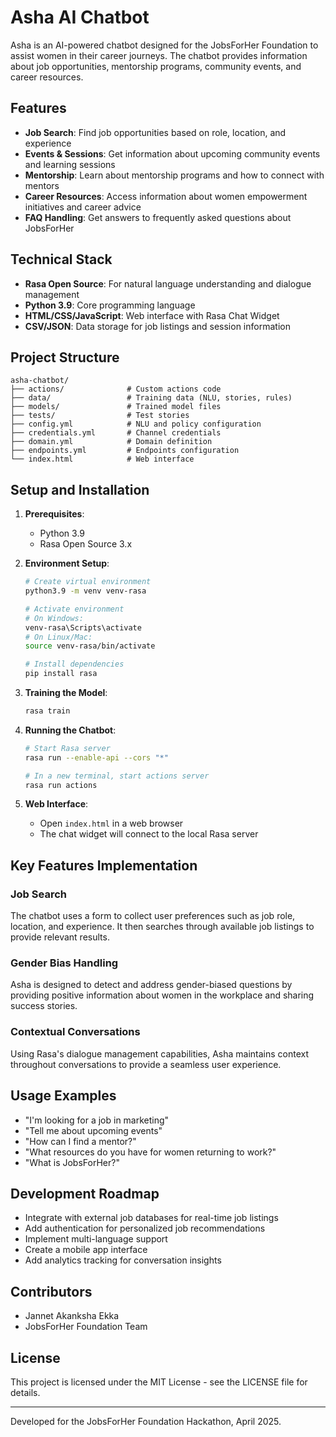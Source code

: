 # Asha AI Chatbot

Asha is an AI-powered chatbot designed for the JobsForHer Foundation to assist women in their career journeys. The chatbot provides information about job opportunities, mentorship programs, community events, and career resources.

## Features

- **Job Search**: Find job opportunities based on role, location, and experience
- **Events & Sessions**: Get information about upcoming community events and learning sessions
- **Mentorship**: Learn about mentorship programs and how to connect with mentors
- **Career Resources**: Access information about women empowerment initiatives and career advice
- **FAQ Handling**: Get answers to frequently asked questions about JobsForHer

## Technical Stack

- **Rasa Open Source**: For natural language understanding and dialogue management
- **Python 3.9**: Core programming language
- **HTML/CSS/JavaScript**: Web interface with Rasa Chat Widget
- **CSV/JSON**: Data storage for job listings and session information

## Project Structure

```
asha-chatbot/
├── actions/              # Custom actions code
├── data/                 # Training data (NLU, stories, rules)
├── models/               # Trained model files
├── tests/                # Test stories
├── config.yml            # NLU and policy configuration
├── credentials.yml       # Channel credentials
├── domain.yml            # Domain definition
├── endpoints.yml         # Endpoints configuration
└── index.html            # Web interface
```

## Setup and Installation

1. **Prerequisites**:
   - Python 3.9
   - Rasa Open Source 3.x

2. **Environment Setup**:
   ```bash
   # Create virtual environment
   python3.9 -m venv venv-rasa
   
   # Activate environment
   # On Windows:
   venv-rasa\Scripts\activate
   # On Linux/Mac:
   source venv-rasa/bin/activate
   
   # Install dependencies
   pip install rasa
   ```

3. **Training the Model**:
   ```bash
   rasa train
   ```

4. **Running the Chatbot**:
   ```bash
   # Start Rasa server
   rasa run --enable-api --cors "*"
   
   # In a new terminal, start actions server
   rasa run actions
   ```

5. **Web Interface**:
   - Open `index.html` in a web browser
   - The chat widget will connect to the local Rasa server

## Key Features Implementation

### Job Search

The chatbot uses a form to collect user preferences such as job role, location, and experience. It then searches through available job listings to provide relevant results.

### Gender Bias Handling

Asha is designed to detect and address gender-biased questions by providing positive information about women in the workplace and sharing success stories.

### Contextual Conversations

Using Rasa's dialogue management capabilities, Asha maintains context throughout conversations to provide a seamless user experience.

## Usage Examples

- "I'm looking for a job in marketing"
- "Tell me about upcoming events"
- "How can I find a mentor?"
- "What resources do you have for women returning to work?"
- "What is JobsForHer?"

## Development Roadmap

- Integrate with external job databases for real-time job listings
- Add authentication for personalized job recommendations
- Implement multi-language support
- Create a mobile app interface
- Add analytics tracking for conversation insights

## Contributors

- Jannet Akanksha Ekka
- JobsForHer Foundation Team

## License

This project is licensed under the MIT License - see the LICENSE file for details.

---

Developed for the JobsForHer Foundation Hackathon, April 2025.